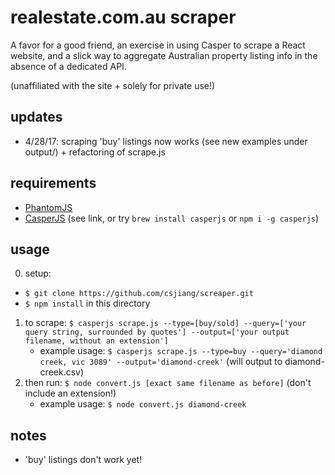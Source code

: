 # realestate.com.au scraper
A favor for a good friend, an exercise in using Casper to scrape a React website, and a slick way to aggregate Australian property listing info in the absence of a dedicated API. 

(unaffiliated with the site + solely for private use!) 

## updates
- 4/28/17: scraping 'buy' listings now works (see new examples under output/) + refactoring of scrape.js

## requirements 

- [PhantomJS](http://phantomjs.org/download.html)
- [CasperJS](http://docs.casperjs.org/en/latest/installation.html) (see link, or try `brew install casperjs` or `npm i -g casperjs`)

## usage
0. setup: 
- `$ git clone https://github.com/csjiang/screaper.git`
- `$ npm install` in this directory

1. to scrape: `$ casperjs scrape.js --type=[buy/sold] --query=['your query string, surrounded by quotes'] --output=['your output filename, without an extension']`
	- example usage: `$ casperjs scrape.js --type=buy --query='diamond creek, vic 3089' --output='diamond-creek'` (will output to diamond-creek.csv)
2. then run: `$ node convert.js [exact same filename as before]` (don't include an extension!)
	- example usage: `$ node convert.js diamond-creek` 

## notes
- 'buy' listings don't work yet! 
